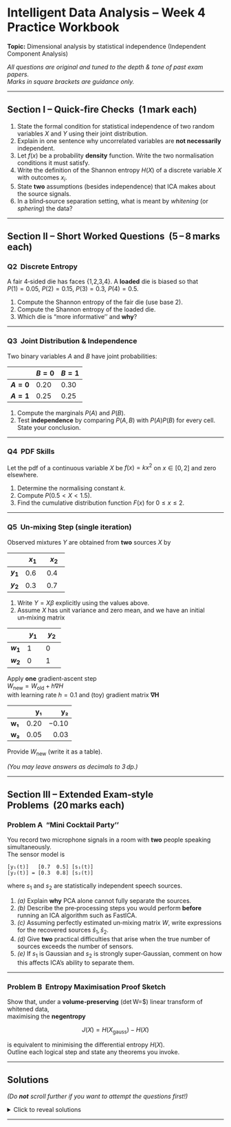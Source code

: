 # Intelligent Data Analysis – Week&nbsp;4 Practice Workbook  
**Topic:** Dimensional analysis by statistical independence (Independent Component Analysis)  

*All questions are original and tuned to the depth & tone of past exam papers.  
Marks in square brackets are guidance only.*

---

## Section I – Quick‑fire Checks  (1 mark each)

1. State the formal condition for statistical independence of two random variables $X$ and $Y$ using their joint distribution.
2. Explain in one sentence why uncorrelated variables are **not necessarily** independent.
3. Let $f(x)$ be a probability **density** function. Write the two normalisation conditions it must satisfy.
4. Write the definition of the Shannon entropy $H(X)$ of a discrete variable $X$ with outcomes $x_i$.
5. State **two** assumptions (besides independence) that ICA makes about the source signals.
6. In a blind‑source separation setting, what is meant by *whitening* (or *sphering*) the data?

---

## Section II – Short Worked Questions  (5 – 8 marks each)

### Q2  Discrete Entropy  
A fair 4‑sided die has faces {1,2,3,4}. A **loaded** die is biased so that  
$P(1)=0.05$, $P(2)=0.15$, $P(3)=0.3$, $P(4)=0.5$.  

1. Compute the Shannon entropy of the fair die (use base 2).  
2. Compute the Shannon entropy of the loaded die.  
3. Which die is “more informative’’ and **why**?

---

### Q3  Joint Distribution & Independence  
Two binary variables $A$ and $B$ have joint probabilities:

| | $B=0$ | $B=1$ |
|-------|-------|-------|
| **$A=0$** | 0.20 | 0.30 |
| **$A=1$** | 0.25 | 0.25 |

1. Compute the marginals $P(A)$ and $P(B)$.  
2. Test **independence** by comparing $P(A,B)$ with $P(A)P(B)$ for every cell. State your conclusion.

---

### Q4  PDF Skills  
Let the pdf of a continuous variable $X$ be $f(x)=k x^2$ on $x\in[0,2]$ and zero elsewhere.

1. Determine the normalising constant $k$.  
2. Compute $P(0.5<X<1.5)$.  
3. Find the cumulative distribution function $F(x)$ for $0\le x\le2$.

---

### Q5  Un‑mixing Step (single iteration)  
Observed mixtures $Y$ are obtained from **two** sources $X$ by  

|   | $x_1$ | $x_2$ |
|---|-------|-------|
| **$y_1$** | 0.6   | 0.4   |
| **$y_2$** | 0.3   | 0.7   |

1. Write $Y=X\beta$ explicitly using the values above.  
2. Assume $X$ has unit variance and zero mean, and we have an initial un‑mixing matrix  

|   | $y_1$ | $y_2$ |
|---|-------|-------|
| **$w_1$** | 1     | 0     |
| **$w_2$** | 0     | 1     |

   Apply **one** gradient‑ascent step  
   $W_{\text{new}} = W_{\text{old}} + h \nabla H$  
   with learning rate $h=0.1$ and (toy) gradient matrix **∇H**

   |        | **y₁** | **y₂** |
   |--------|-------:|-------:|
   | **w₁** | 0.20   | −0.10  |
   | **w₂** | 0.05   | 0.03   |
   
   Provide $W_{\text{new}}$ (write it as a table).

*(You may leave answers as decimals to 3 dp.)*

---

## Section III – Extended Exam‑style Problems  (20 marks each)

### Problem A  “Mini Cocktail Party’’  
You record two microphone signals in a room with **two** people speaking simultaneously.  
The sensor model is  

```text
[y₁(t)]   [0.7  0.5] [s₁(t)]
[y₂(t)] = [0.3  0.8] [s₂(t)]
```

where $s_1$ and $s_2$ are statistically independent speech sources.

1. *(a)* Explain **why** PCA alone cannot fully separate the sources.  
2. *(b)* Describe the pre‑processing steps you would perform **before** running an ICA algorithm such as FastICA.  
3. *(c)* Assuming perfectly estimated un‑mixing matrix $W$, write expressions for the recovered sources $\hat s_1,\hat s_2$.  
4. *(d)* Give **two** practical difficulties that arise when the true number of sources exceeds the number of sensors.  
5. *(e)* If $s_1$ is Gaussian and $s_2$ is strongly super‑Gaussian, comment on how this affects ICA’s ability to separate them.

---

### Problem B  Entropy Maximisation Proof Sketch  
Show that, under a **volume‑preserving** (det W=$) linear transform of whitened data,  
maximising the **negentropy**

$$J(X)=H(X_{\text{gauss}})-H(X)$$  

is equivalent to minimising the differential entropy $H(X)$.  
Outline each logical step and state any theorems you invoke.

---

## **Solutions**

*(Do **not** scroll further if you want to attempt the questions first!)*

<details>
<summary>Click to reveal solutions</summary>

### Section I Solutions

1. $X$ and $Y$ are independent if and only if $P(X=x,Y=y)=P(X=x)\,P(Y=y)$ for all $(x,y)$.  
2. Uncorrelated variables can still be dependent if their relationship is nonlinear, which correlation doesn't capture.
3. (i) $f(x)\ge0$ ∀$x$; (ii) $\int_{-\infty}^{\infty} f(x)\,dx =1$.  
4. $H(X)=-\sum_i P(x_i)\log_2 P(x_i)$.  
5. Sources have **non‑Gaussian** distributions and zero mean (data are centred); also the mixing is **linear & stationary**.  
6. Whitening rescales/rotates the centered data so that $\text{cov}(Y)=I$, i.e. unit variance and uncorrelated dimensions.

---

### Section II Solutions

#### Q2  
1. Fair die: $H=-4\times\frac14\log_2\frac14 =2$ bits.  
2. Loaded:
       
```text
H = −(0.05·log₂ 0.05 + 0.15·log₂ 0.15
      + 0.30·log₂ 0.30 + 0.50·log₂ 0.50)
  = 1.685 bits   (3 dp)
```
       
3. The fair die has higher entropy ⇒ each outcome is less predictable ⇒ it conveys more information.

---

#### Q3  
Marginals: $P(A=0)=0.5$, $P(A=1)=0.5$; $P(B=0)=0.45$, $P(B=1)=0.55$.  
Test a single cell, say $(A=0,B=0)$:  
$P(A)P(B)=0.5\times0.45=0.225\ne0.20$ ⇒ independence fails.  
Since at least one cell violates the factorisation, $A$ and $B$ are **not** independent.

---

#### Q4  
1. $\int_0^2 kx^2dx =1 \;\Rightarrow\; k\frac{x^3}{3}\Big|_0^2=1 \Rightarrow k=\frac{3}{8}. $  
2. $P(0.5<X<1.5)=\frac38\int_{0.5}^{1.5}x^2dx=\frac38\bigl[\tfrac{x^3}{3}\bigr]_{0.5}^{1.5}=0.3125$.  
3. For $0\le x\le2$, $F(x)=\int_0^{x}\frac38 t^2dt=\frac38\frac{x^3}{3}=\frac{x^3}{8}$.

---

#### Q5  
2. Gradient step:  

|   | $y_1$ | $y_2$ |
|---|-------|-------|
| **$w_1$ (new)** | $1+0.1\times0.2=1.020$ | $0+0.1\times(-0.1)=-0.010$ |
| **$w_2$ (new)** | $0+0.1\times0.05=0.005$ | $1+0.1\times0.03=1.003$ |

---

### Section III Solutions (Outline)

#### Problem A  
(a) PCA enforces **orthogonality**; independence is a stronger, nonlinear criterion, so PCA can at best decorrelate but not fully demix sources that are still dependent in higher‑order statistics.  
(b) Steps: centre the data; whiten (eigen‑ or SVD‑based); optionally reduce dimensionality; initialise $W$.  
(c) $\hat s=W y$ with **W = β⁻¹**

|        | **y₁** | **y₂** |
|--------|-------:|-------:|
| **s₁** | 1.333  | −0.833 |
| **s₂** | −0.500 | 1.167  |

, etc.  
(d) More sources than sensors → mixing matrix non‑square: not invertible; need sparse or temporal structure to separate; under‑determined ICA.  
(e) Super‑Gaussian signals usually dominate the contrast functions (e.g. kurtosis); the Gaussian source may be poorly separated because its negentropy is zero.

---

#### Problem B  
- For whitened data $\text{cov}(X)=I$.  
- det $W=1$ preserves volume ⇒ no Jacobian term in entropy change.  
- $J=H_{\text{gauss}}-H(X)$ with $H_{\text{gauss}}$ constant; maximising $J$ ⇔ minimising $H(X)$.  
- By maximum‑entropy theorem, Gaussian has highest entropy among equal‑covariance distributions; hence minimising $H$ moves away from Gaussianity, which underlies ICA’s contrast functions.

</details>

---
